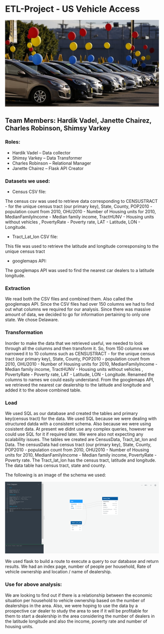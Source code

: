 # ETL-Project - US Vehicle Access
![](https://github.com/hardik77us/ETL-Project/blob/main/Resources/car_dealership.png)

## Team Members: Hardik Vadel, Janette Chairez, Charles Robinson, Shimsy Varkey

### Roles: 
* Hardik Vadel – Data collector
*	Shimsy Varkey – Data Transformer
*	Charles Robinson – Relational Manager
*	Janette Chairez – Flask API Creator

### Datasets we used:
* Census CSV file: 

The census csv was used to retrieve data corresponding to CENSUSTRACT - for the unique census tract (our primary key), State, County, POP2010 - population count from 2010, OHU2010 - Number of Housing units for 2010, MedianFamilyIncome - Median family income, TractHUNV - Housing units without vehicles , PovertyRate - Poverty rate, LAT - Latitude, LON - Longitude. 


* Tract_Lat_lon CSV file:

This file was used to retrieve the latitude and longitude corresponsing to the unique census tract

* googlemaps API:

The googlemaps API was used to find the nearest car dealers to a latitude longitude. 

### Extraction

We read both the CSV files and combined them. Also called the googlemaps API. Since the CSV files had over 150 columns we had to find out what columns we required for our analysis. Since there was massive amount of data, we decided to go for information pertaining to only one state. We chose Delaware.

### Transformation

Inorder to make the data that we retrieved useful, we needed to look through all the columns and then transform it. So, from 150 columns we narrowed it to 10 columns such as CENSUSTRACT - for the unique census tract (our primary key), State, County, POP2010 - population count from 2010, OHU2010 - Number of Housing units for 2010, MedianFamilyIncome - Median family income, TractHUNV - Housing units without vehicles , PovertyRate - Poverty rate, LAT - Latitude, LON - Longitude. Renamed the columns to names we could easily understand. From the googlemaps API, we retrieved the nearest car dealership to the latitude and longitude and added it to the above combined table. 

### Load

We used SQL as our database and created the tables and primary key(census tract) for the data. We used SQL because we were dealing with structured datda with a consistent schema. Also because we were using cosistent data. At present we didnt use any complex queries, however we could use SQL for it if required later. We were also not expecting any scalability issues. The tables we created are CensusData, Tract_lat_lon and Data. The censusData had census tract (our primary key), State, County, POP2010 - population count from 2010, OHU2010 - Number of Housing units for 2010, MedianFamilyIncome - Median family income, PovertyRate - Poverty rate. The Tract_lat_lon has the census tract, latitude and longitude. The data table has census tract, state and county. 

The following is an image of the schema we used:

![](https://github.com/hardik77us/ETL-Project/blob/main/Resources/schema.png)

We used flask to build a route to execute a query to our database and return results. We had an index page, number of people per household, Rate of vehicle ownership and location / name of dealership. 

### Use for above analysis:

We are looking to find out if there is a relationship between the economic situation per household to vehicle ownership based on the number of dealerships in the area. Also, we were hoping to use the data by a prospective car dealer to study the area to see if it will be profitable for them to start a dealership in the area considering the number of dealers in the latitude longitude and also the income, poverty rate and number of housing units.  





